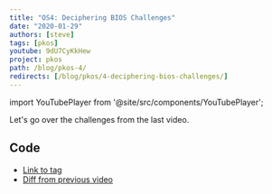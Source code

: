 ```yaml
---
title: "OS4: Deciphering BIOS Challenges"
date: "2020-01-29"
authors: [steve]
tags: [pkos]
youtube: 9dU7CyKkHew
project: pkos
path: /blog/pkos-4/
redirects: [/blog/pkos/4-deciphering-bios-challenges/]
---
```


import YouTubePlayer from '@site/src/components/YouTubePlayer';

<YouTubePlayer youtubeLink={frontmatter.youtube} />

Let's go over the challenges from the last video.

<!--truncate-->

## Code

- [Link to tag](https://github.com/pagekeysolutions/pkos/releases/tag/vid%2Fos004)
- [Diff from previous video](https://github.com/pagekeysolutions/pkos/compare/vid/os003..vid/os004)
